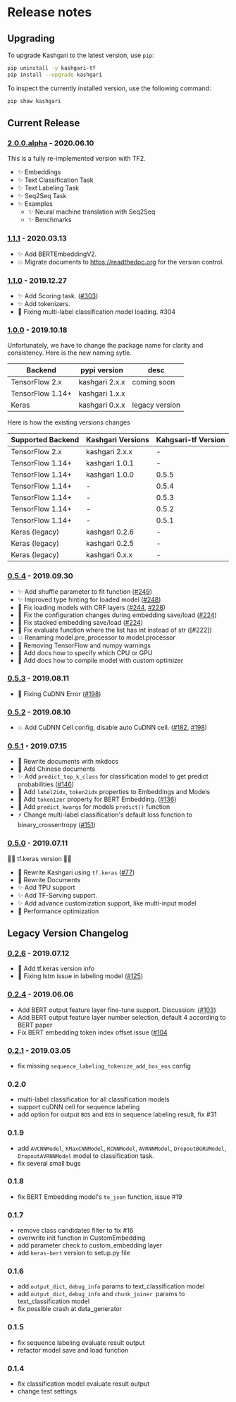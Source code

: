 # Release notes

## Upgrading

To upgrade Kashgari to the latest version, use `pip`:

``` sh
pip uninstall -y kashgari-tf
pip install --upgrade kashgari
```

To inspect the currently installed version, use the following command:

``` sh
pip show kashgari
```

## Current Release

### [2.0.0.alpha] - 2020.06.10

This is a fully re-implemented version with TF2.

- ✨ Embeddings
- ✨ Text Classification Task
- ✨ Text Labeling Task
- ✨ Seq2Seq Task
- ✨ Examples
    - ✨ Neural machine translation with Seq2Seq
    - ✨ Benchmarks


### [1.1.1] - 2020.03.13

- ✨ Add BERTEmbeddingV2.
- 💥 Migrate documents to https://readthedoc.org for the version control.

### [1.1.0] - 2019.12.27

- ✨ Add Scoring task. ([#303])
- ✨ Add tokenizers.
- 🐛 Fixing multi-label classification model loading. #304

### [1.0.0] - 2019.10.18

Unfortunately, we have to change the package name for clarity and consistency. Here is the new naming sytle.

| Backend          | pypi version   | desc           |
| ---------------- | -------------- | -------------- |
| TensorFlow 2.x   | kashgari 2.x.x | coming soon    |
| TensorFlow 1.14+ | kashgari 1.x.x |                |
| Keras            | kashgari 0.x.x | legacy version |

Here is how the existing versions changes

| Supported Backend | Kashgari Versions | Kahgsari-tf Version |
| ----------------- | ----------------- | ------------------- |
| TensorFlow 2.x    | kashgari 2.x.x    | -                   |
| TensorFlow 1.14+  | kashgari 1.0.1    | -                   |
| TensorFlow 1.14+  | kashgari 1.0.0    | 0.5.5               |
| TensorFlow 1.14+  | -                 | 0.5.4               |
| TensorFlow 1.14+  | -                 | 0.5.3               |
| TensorFlow 1.14+  | -                 | 0.5.2               |
| TensorFlow 1.14+  | -                 | 0.5.1               |
| Keras (legacy)    | kashgari 0.2.6    | -                   |
| Keras (legacy)    | kashgari 0.2.5    | -                   |
| Keras (legacy)    | kashgari 0.x.x    | -                   |

### [0.5.4] - 2019.09.30

- ✨ Add shuffle parameter to fit function ([#249])
- ✨ Improved type hinting for loaded model ([#248])
- 🐛 Fix loading models with CRF layers ([#244], [#228])
- 🐛 Fix the configuration changes during embedding save/load ([#224])
- 🐛 Fix stacked embedding save/load ([#224])
- 🐛 Fix evaluate function where the list has int instead of str ([#222])
- 💥 Renaming model.pre_processor to model.processor
- 🚨 Removing TensorFlow and numpy warnings
- 📝 Add docs how to specify which CPU or GPU
- 📝 Add docs how to compile model with custom optimizer

### [0.5.3] - 2019.08.11

- 🐛 Fixing CuDNN Error ([#198])

### [0.5.2] - 2019.08.10

- 💥 Add CuDNN Cell config, disable auto CuDNN cell. ([#182], [#198])

### [0.5.1] - 2019.07.15

- 📝 Rewrite documents with mkdocs
- 📝 Add Chinese documents
- ✨ Add `predict_top_k_class` for classification model to get predict probabilities ([#146](https://github.com/BrikerMan/Kashgari/issues/146))
- 🚸 Add `label2idx`, `token2idx` properties to Embeddings and Models
- 🚸 Add `tokenizer` property for BERT Embedding. ([#136](https://github.com/BrikerMan/Kashgari/issues/136))
- 🚸 Add `predict_kwargs` for models `predict()` function
- ⚡️ Change multi-label classification's default loss function to binary_crossentropy ([#151](https://github.com/BrikerMan/Kashgari/issues/151))

### [0.5.0] - 2019.07.11

🎉🎉 tf.keras version 🎉🎉

- 🎉 Rewrite Kashgari using `tf.keras` ([#77](https://github.com/BrikerMan/Kashgari/issues/77))
- 🎉 Rewrite Documents
- ✨ Add TPU support
- ✨ Add TF-Serving support.
- ✨ Add advance customization support, like multi-input model
- 🐎 Performance optimization

## Legacy Version Changelog

### [0.2.6] - 2019.07.12

- 📝 Add tf.keras version info
- 🐛 Fixing lstm issue in labeling model ([#125](https://github.com/BrikerMan/Kashgari/issues/125))

### [0.2.4] - 2019.06.06

- Add BERT output feature layer fine-tune support. Discussion: ([#103](https://github.com/BrikerMan/Kashgari/issues/103))
- Add BERT output feature layer number selection, default 4 according to BERT paper
- Fix BERT embedding token index offset issue ([#104](https://github.com/BrikerMan/Kashgari/issues/104)

### [0.2.1] - 2019.03.05

- fix missing `sequence_labeling_tokenize_add_bos_eos` config

### 0.2.0

- multi-label classification for all classification models
- support cuDNN cell for sequence labeling
- add option for output `BOS` and `EOS` in sequence labeling result, fix #31

### 0.1.9

- add `AVCNNModel`, `KMaxCNNModel`, `RCNNModel`, `AVRNNModel`, `DropoutBGRUModel`, `DropoutAVRNNModel` model to classification task.
- fix several small bugs

### 0.1.8

- fix BERT Embedding  model's `to_json` function, issue #19

### 0.1.7

- remove class candidates filter to fix #16
- overwrite init function in CustomEmbedding
- add parameter check to custom_embedding layer
- add `keras-bert` version to setup.py file

### 0.1.6

- add `output_dict`, `debug_info` params to text_classification model
- add `output_dict`, `debug_info` and `chunk_joiner `params to text_classification model
- fix possible crash at data_generator

### 0.1.5

- fix sequence labeling evaluate result output
- refactor model save and load function

### 0.1.4

- fix classification model evaluate result output
- change test settings

[2.0.0.alpha]: https://github.com/BrikerMan/Kashgari/compare/v1.1.1...v2.0.0.alpha
[1.1.1]: https://github.com/BrikerMan/Kashgari/compare/v1.1.0...v1.1.1
[1.1.0]: https://github.com/BrikerMan/Kashgari/compare/v1.0.0...v1.1.0
[1.0.0]: https://github.com/BrikerMan/Kashgari/compare/v0.5.4...v1.0.0
[0.5.4]: https://github.com/BrikerMan/Kashgari/compare/v0.5.3...v0.5.4
[0.5.3]: https://github.com/BrikerMan/Kashgari/compare/v0.5.2...v0.5.3
[0.5.2]: https://github.com/BrikerMan/Kashgari/compare/v0.5.1...v0.5.2
[0.5.1]: https://github.com/BrikerMan/Kashgari/compare/v0.5.0...v0.5.1
[0.5.0]: https://github.com/BrikerMan/Kashgari/compare/milestone/tf.keras...v0.5.0
[0.2.6]: https://github.com/BrikerMan/Kashgari/compare/v0.2.4...v0.2.6
[0.2.4]: https://github.com/BrikerMan/Kashgari/compare/v0.2.1...v0.2.4
[0.2.1]: https://github.com/BrikerMan/Kashgari/compare/v0.2.0...v0.2.1

[#182]: https://github.com/BrikerMan/Kashgari/issues/182
[#198]: https://github.com/BrikerMan/Kashgari/issues/198
[#224]: https://github.com/BrikerMan/Kashgari/issues/224
[#228]: https://github.com/BrikerMan/Kashgari/issues/228
[#244]: https://github.com/BrikerMan/Kashgari/issues/244
[#248]: https://github.com/BrikerMan/Kashgari/issues/248
[#249]: https://github.com/BrikerMan/Kashgari/issues/249
[#303]: https://github.com/BrikerMan/Kashgari/issues/303
